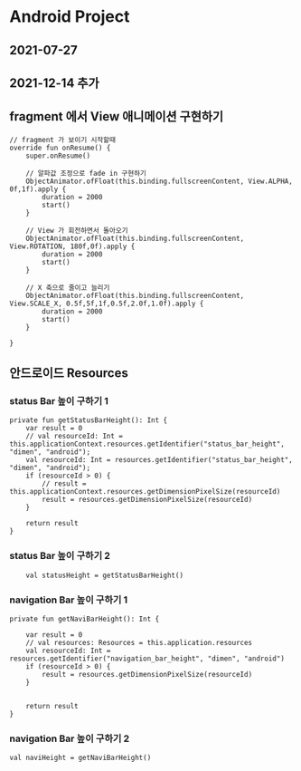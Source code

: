 # Android Project

## 2021-07-27


## 2021-12-14 추가

## fragment 에서 View 애니메이션 구현하기

    // fragment 가 보이기 시작할때
    override fun onResume() {
        super.onResume()

        // 알파값 조정으로 fade in 구현하기
        ObjectAnimator.ofFloat(this.binding.fullscreenContent, View.ALPHA, 0f,1f).apply {
            duration = 2000
            start()
        }

        // View 가 회전하면서 돌아오기
        ObjectAnimator.ofFloat(this.binding.fullscreenContent, View.ROTATION, 180f,0f).apply {
            duration = 2000
            start()
        }

        // X 축으로 줄이고 늘리기 
        ObjectAnimator.ofFloat(this.binding.fullscreenContent, View.SCALE_X, 0.5f,5f,1f,0.5f,2.0f,1.0f).apply {
            duration = 2000
            start()
        }

    }

## 안드로이드 Resources

### status Bar 높이 구하기 1

    private fun getStatusBarHeight(): Int {
        var result = 0
        // val resourceId: Int = this.applicationContext.resources.getIdentifier("status_bar_height", "dimen", "android");
        val resourceId: Int = resources.getIdentifier("status_bar_height", "dimen", "android");
        if (resourceId > 0) {
            // result = this.applicationContext.resources.getDimensionPixelSize(resourceId)
            result = resources.getDimensionPixelSize(resourceId)
        }

        return result
    }

### status Bar 높이 구하기 2

        val statusHeight = getStatusBarHeight()

### navigation Bar 높이 구하기 1

    private fun getNaviBarHeight(): Int {

        var result = 0
        // val resources: Resources = this.application.resources
        val resourceId: Int = resources.getIdentifier("navigation_bar_height", "dimen", "android")
        if (resourceId > 0) {
            result = resources.getDimensionPixelSize(resourceId)
        }

        
        return result
    }

### navigation Bar 높이 구하기 2

    val naviHeight = getNaviBarHeight()



